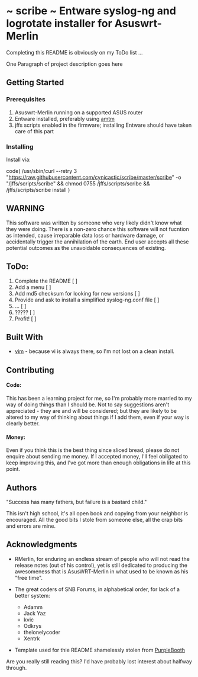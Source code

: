 # ~ scribe ~ Entware syslog-ng and logrotate installer for Asuswrt-Merlin

Completing this README is obviously on my ToDo list ...

One Paragraph of project description goes here

## Getting Started

### Prerequisites

1. Asuswrt-Merlin running on a supported ASUS router
2. Entware installed, preferably using [amtm](https://github.com/decoderman/amtm)
3. jffs scripts enabled in the firmware; installing Entware should have taken care of this part

### Installing

Install via:

code(
/usr/sbin/curl --retry 3 "https://raw.githubusercontent.com/cynicastic/scribe/master/scribe" -o "/jffs/scripts/scribe" && chmod 0755 /jffs/scripts/scribe && /jffs/scripts/scribe install
)

## WARNING

This software was written by someone who very likely didn't know what they were doing.  There is a non-zero chance this software will not fucntion as intended, cause irreparable data loss or hardware damage, or accidentally trigger the annihilation of the earth.  End user accepts all these potential outcomes as the unavoidable consequences of existing.

## ToDo:

1. Complete the README [ ]
2. Add a menu [ ]
3. Add md5 checksum for looking for new versions [ ]
4. Provide and ask to install a simplified syslog-ng.conf file [ ]
5. ... [ ]
6. ????? [ ]
7. Profit! [ ]

## Built With

* [vim](https://www.vim.org/) - because vi is always there, so I'm not lost on a clean install.

## Contributing

#### Code:
This has been a learning project for me, so I'm probably more married to my way of doing things than I should be.  Not to say suggestions aren't appreciated - they are and will be considered; but they are likely to be altered to my way of thinking about things if I add them, even if your way is clearly better.

#### Money:
Even if you think this is the best thing since sliced bread, please do not enquire about sending me money.  If I accepted money, I'll feel obligated to keep improving this, and I've got more than enough obligations in life at this point.  

## Authors

"Success has many fathers, but failure is a bastard child."

This isn't high school, it's all open book and copying from your neighbor is encouraged.  All the good bits I stole from someone else, all the crap bits and errors are mine.

## Acknowledgments

* RMerlin, for enduring an endless stream of people who will not read the release notes (out of his control), yet is still dedicated to producing the awesomeness that is AsusWRT-Merlin in what used to be known as his "free time".
* The great coders of SNB Forums, in alphabetical order, for lack of a better system:
    * Adamm
    * Jack Yaz
    * kvic
    * Odkrys
    * thelonelycoder
    * Xentrk

* Template used for thie README shamelessly stolen from [PurpleBooth](https://gist.github.com/PurpleBooth/109311bb0361f32d87a2)

Are you really still reading this?  I'd have probably lost interest about halfway through.
